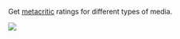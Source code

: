 Get [metacritic](http://www.metacritic.com/) ratings for different types of media.

![](https://i.imgur.com/8dI8s6Z.png)
